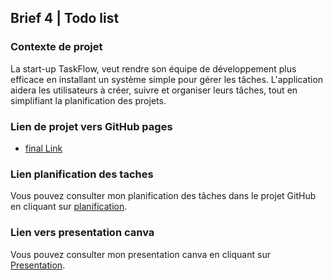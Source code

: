 ## Brief 4 | Todo list

### Contexte de projet
La start-up TaskFlow, veut rendre son équipe de développement plus efficace en installant un système simple pour gérer les tâches. L'application aidera les utilisateurs à créer, suivre et organiser leurs tâches, tout en simplifiant la planification des projets.

### Lien de projet vers GitHub pages
- [final Link](https://taha-mlaiki.github.io/yc-todoList/src/)

### Lien planification des taches
Vous pouvez consulter mon planification des tâches dans le projet GitHub en cliquant sur [planification](https://github.com/users/Taha-mlaiki/projects/6/views/1).
### Lien vers presentation canva 
Vous pouvez consulter mon presentation canva en cliquant sur [Presentation](https://www.canva.com/design/DAGVczWwMuA/IHxHvYzQr0ST0hCMhfB0mA/edit?utm_content=DAGVczWwMuA&utm_campaign=designshare&utm_medium=link2&utm_source=sharebutton).
